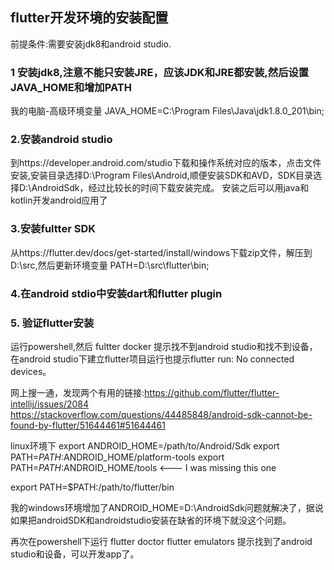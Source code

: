 ## flutter开发环境的安装配置

前提条件:需要安装jdk8和android studio.
### 1 安装jdk8,注意不能只安装JRE，应该JDK和JRE都安装,然后设置JAVA_HOME和增加PATH
   我的电脑-高级环境变量 JAVA_HOME=C:\Program Files\Java\jdk1.8.0_201\bin;

### 2.安装android studio
到https://developer.android.com/studio下载和操作系统对应的版本，点击文件安装,安装目录选择D:\Program Files\Android,顺便安装SDK和AVD，SDK目录选择D:\AndroidSdk，经过比较长的时间下载安装完成。
安装之后可以用java和kotlin开发android应用了

### 3.安装fultter SDK
从https://flutter.dev/docs/get-started/install/windows下载zip文件，解压到D:\src\,然后更新环境变量
PATH=D:\src\flutter\bin;

### 4.在android stdio中安装dart和flutter plugin

### 5. 验证flutter安装
运行powershell,然后
fultter docker
提示找不到android studio和找不到设备，在android studio下建立flutter项目运行也提示flutter run: No connected devices。

网上搜一通，发现两个有用的链接:https://github.com/flutter/flutter-intellij/issues/2084
https://stackoverflow.com/questions/44485848/android-sdk-cannot-be-found-by-flutter/51644461#51644461

linux环境下
export ANDROID_HOME=/path/to/Android/Sdk
export PATH=$PATH:$ANDROID_HOME/platform-tools
export PATH=$PATH:$ANDROID_HOME/tools       <--- I was missing this one

export PATH=$PATH:/path/to/flutter/bin

我的windows环境增加了ANDROID_HOME=D:\AndroidSdk问题就解决了，据说如果把androidSDK和androidstudio安装在缺省的环境下就没这个问题。

再次在powershell下运行
flutter doctor
flutter emulators 
提示找到了android studio和设备，可以开发app了。
